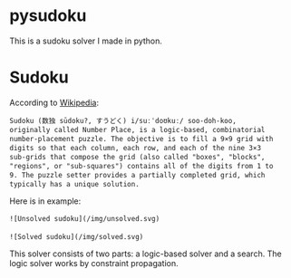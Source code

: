pysudoku
=======

This is a sudoku solver I made in python. 

Sudoku
=======
According to [Wikipedia](http://en.wikipedia.org/wiki/Sudoku):

    Sudoku (数独 sūdoku?, すうどく) i/suːˈdoʊkuː/ soo-doh-koo,
    originally called Number Place, is a logic-based, combinatorial
    number-placement puzzle. The objective is to fill a 9×9 grid with
    digits so that each column, each row, and each of the nine 3×3
    sub-grids that compose the grid (also called "boxes", "blocks",
    "regions", or "sub-squares") contains all of the digits from 1 to
    9. The puzzle setter provides a partially completed grid, which
    typically has a unique solution.

Here is in example:

    ![Unsolved sudoku](/img/unsolved.svg)

    ![Solved sudoku](/img/solved.svg)

This solver consists of two parts: a logic-based solver and a search.
    The logic solver works by constraint propagation.